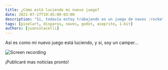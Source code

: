 ```yaml
---
title: ¿Cómo está luciendo mi nuevo juego?
date: 2021-07-27T19:45:00-03:00
description: "Si, todavía estoy trabajando en un juego de naves :rocket:"
tags: [pixelart, disparos, naves, godot, aseprite, 1-bit]
authors: [juancolacelli]
---
```


Así es como mi nuevo juego está luciendo, y si, soy un camper...

![Screen recording](screen_recording.gif)

¡Publicaré mas noticias pronto!
